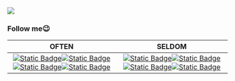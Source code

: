 <img src="https://readme-typing-svg.herokuapp.com?font=JetBrains+Mono&color=%23000000&height=60&lines=print(%22Hello+World!%22)">

### Follow me😉
|**OFTEN**|**SELDOM**|
|:-:|:-:|
|[![Static Badge](https://img.shields.io/badge/Github-black?style=for-the-badge)](https://github.com/1Haschwalth)[![Static Badge](https://img.shields.io/badge/爱发电-8A2BE2?style=for-the-badge)](https://afdian.net/a/Haschwalth15)[![Static Badge](https://img.shields.io/badge/bilibili-E84B85?style=for-the-badge)](https://space.bilibili.com/323328689?spm_id_from=333.1007.0.0)[![Static Badge](https://img.shields.io/badge/知乎-056DE8?style=for-the-badge)](https://www.zhihu.com/people/qian-meng-chu-wang)|[![Static Badge](https://img.shields.io/badge/豆瓣-darkgreen?style=for-the-badge)](https://www.douban.com/people/269982048/?_i=0346849CkBMbRL,0346860CkBMbRL)[![Static Badge](https://img.shields.io/badge/机核GCORES-crimson?style=for-the-badge)](https://www.gcores.com/users/668790/bookmarks?tab=articles&page=1)[![Static Badge](https://img.shields.io/badge/CSDN-orangered?style=for-the-badge)](https://blog.csdn.net/Haschwalth_?type=collect)[![Static Badge](https://img.shields.io/badge/Gitee-crimson?style=for-the-badge)](https://gitee.com/Haschwalth1)|
